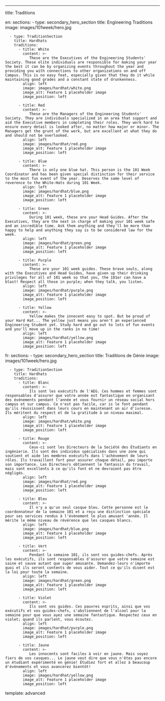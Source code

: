 ---
title: Traditions

en: 
   sections: 
      - type: secondary_hero_section
        title: Engineering Traditions
        image: images/101week/hero.jpg

      - type: TraditionSection
        title: Hardhats
        traditions:
          - title: White
            content: >-
               These are the Executives of the Engineering Students' Society. These elite individuals are responsible for making your year the best it can be by organizing events throughout the year and providing you with connections to other organizations on and off Campus. This is no easy feat, especially given that they do it while maintaining good grades and a constant state of drunkenness.
            align: left
            image: images/hardhat/white.png
            image_alt: Feature 1 placeholder image
            image_position: left

          - title: Red
            content: >-
               These are the Managers of the Engineering Students' Society. They are individuals specialized in an area that support and aid the Executive members in completing their roles. They work hard to ensure every detail is looked after, no matter how major or minor. The Managers get the grunt of the work, but are excellent at what they do and should not be overlooked.
            align: left
            image: images/hardhat/red.png
            image_alt: Feature 1 placeholder image
            image_position: left
          
          - title: Blue
            content: >-
               There is only one blue hat. This person is the 101 Week Coordinator and has been given special distinction for their service to the most fun event of the year. Deserves the same level of reverence to the White-Hats during 101 Week.
            align: left
            image: images/hardhat/blue.png
            image_alt: Feature 1 placeholder image
            image_position: left

          - title: Green
            content: >-
               During 101 week, these are your Head Guides. After the Executives, they are the next in charge of making your 101 week safe and an incredible time. Ask them anything and they'll be more than happy to help and anything they say is to be considered law for the week.
            align: left
            image: images/hardhat/green.png
            image_alt: Feature 1 placeholder image
            image_position: left

          - title: Purple
            content: >-
               These are your 101 week guides. These brave souls, along with the Executives and Head Guides, have given up their drinking privileges for all of 101 week so that you, the 101er can have a blast! Respect all those in purple; when they talk, you listen.
            align: left
            image: images/hardhat/purple.png
            image_alt: Feature 1 placeholder image
            image_position: left

          - title: Yellow
            content: >-
               Yellow makes the innocent easy to spot. But be proud of your Hard Hat... The yellow just means you aren't an experienced Engineering Student yet. Study hard and go out to lots of fun events and you'll move up in the ranks in no time!
            align: left
            image: images/hardhat/yellow.png
            image_alt: Feature 1 placeholder image
            image_position: left

fr: 
   sections:
      - type: secondary_hero_section
        title: Traditions de Génie
        image: images/101week/hero.jpg

      - type: TraditionSection
        title: Hardhats
        traditions:
          - title: Blanc
            content: >-
               Ils sont les exécutifs de l'AEG. Ces hommes et femmes sont responsables d'assurer que votre année est fantastique en organisant des événements pendant l'année et vous fournir un réseau social hors campus et sur campus. Ce n'est pas facile, car is le font pendant qu'ils réussissent dans leurs cours en maintenant un air d'ivresse. Ils méritent du respect et de la gratitude à un niveau maximal. 
            align: left
            image: images/hardhat/white.png
            image_alt: Feature 1 placeholder image
            image_position: left

          - title: Rouge
            content: >-
               Ceux-ci sont les Directeurs de la Société des Étudiants en ingénierie. Ils sont des individus spécialisés dans une zone qui soutient et aide les membres exécutifs dans l'achèvement de leurs rôles. Ils travaillent fort pour assurer chaque détail, peu importe son importance. Les Directeurs obtiennent le fantassin du travail, mais sont excellents à ce qu'ils font et ne devraient pas être négligés.
            align: left
            image: images/hardhat/red.png
            image_alt: Feature 1 placeholder image
            image_position: left
          
          - title: Bleu
            content: >-
               Il n'y a qu'un seul casque bleu. Cette personne est le coordonnateur de la semaine 101 et a reçu une distinction spéciale pour ses services rendus à l'évènement le plus amusant 'année. Il mérite le même niveau de révérence que les casques blancs.
            align: left
            image: images/hardhat/blue.png
            image_alt: Feature 1 placeholder image
            image_position: left

          - title: Vert
            content: >-
               Pendant la semaine 101, ils sont vos guides-chefs. Après les exécutifs, ils sont responsables d'assurer que votre semaine est saine et sauve autant que super amusante. Demandez-leurs n'importe quoi et ils seront contents de vous aider. Tout ce qu'ils disent est la loi pour toute la semaine.
            align: left
            image: images/hardhat/green.png
            image_alt: Feature 1 placeholder image
            image_position: left

          - title: Violet
            content: >-
               Ils sont vos guides. Ces pauvres esprits, ainsi que vos exécutifs et vos guides-chefs, s'abstiennent de l'alcool pour la semaine pour que vous ayez une semaine fantastique. Respectez ceux en violet; quand ils parlent, vous écoutez.
            align: left
            image: images/hardhat/purple.png
            image_alt: Feature 1 placeholder image
            image_position: left

          - title: Jaune
            content: >-
               Les innocents sont faciles à voir en jaune. Mais soyez fiers de vos casques... Le jaune veut dire que vous n'êtes pas encore un étudiant expérimenté en génie! Étudiez fort et allez à beaucoup d'évènements et vous avancerez bientôt!
            align: left
            image: images/hardhat/yellow.png
            image_alt: Feature 1 placeholder image
            image_position: left

template: advanced
